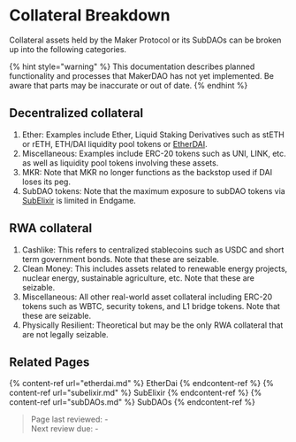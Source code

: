 # Collateral Breakdown

Collateral assets held by the Maker Protocol or its SubDAOs can be broken up into the following categories.

{% hint style="warning" %} This documentation describes planned functionality and processes that MakerDAO has not yet implemented. Be aware that parts may be inaccurate or out of date. {% endhint %}

## Decentralized collateral
1. Ether: Examples include Ether, Liquid Staking Derivatives such as stETH or rETH, ETH/DAI liquidity pool tokens or [EtherDAI](etherdai.md).
2. Miscellaneous: Examples include ERC-20 tokens such as UNI, LINK, etc. as well as liquidity pool tokens involving these assets.
3. MKR: Note that MKR no longer functions as the backstop used if DAI loses its peg.
4. SubDAO tokens: Note that the maximum exposure to subDAO tokens via [SubElixir](subelixir.md) is limited in Endgame. 

## RWA collateral
1. Cashlike: This refers to centralized stablecoins such as USDC and short term government bonds. Note that these are seizable.
2. Clean Money: This includes assets related to renewable energy projects, nuclear energy, sustainable agriculture, etc. Note that these are seizable.
3. Miscellaneous: All other real-world asset collateral including ERC-20 tokens such as WBTC, security tokens, and L1 bridge tokens. Note that these are seizable.
4. Physically Resilient: Theoretical but may be the only RWA collateral that are not legally seizable.

## Related Pages
{% content-ref url="etherdai.md" %} EtherDai {% endcontent-ref %}
{% content-ref url="subelixir.md" %} SubElixir {% endcontent-ref %}
{% content-ref url="subDAOs.md" %} SubDAOs {% endcontent-ref %}  

>Page last reviewed: -    
>Next review due: -   

